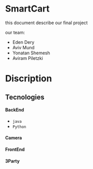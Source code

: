 # SmartCart #

this document describe our final project

our team:
- Eden Dery
- Aviv Mund
- Yonatan Shemesh 
- Aviram Piletzki

# Discription #

## Tecnologies ##
#### BackEnd ####
- `java `
- `Python`
#### Camera ####
#### FrontEnd ####
#### 3Party ####
